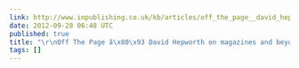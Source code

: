 ```yaml
---
link: http://www.inpublishing.co.uk/kb/articles/off_the_page__david_hepworth_on_magazines_and_beyond_18092012.aspx
date: 2012-09-28 06:48 UTC
published: true
title: "\r\nOff The Page â\x80\x93 David Hepworth on magazines and beyond: InPublishing\r\n"
tags: []
---
```



